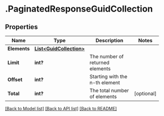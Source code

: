 # .PaginatedResponseGuidCollection
## Properties

Name | Type | Description | Notes
------------ | ------------- | ------------- | -------------
**Elements** | [**List&lt;GuidCollection&gt;**](GuidCollection.md) |  | 
**Limit** | **int?** | The number of returned elements | 
**Offset** | **int?** | Starting with the n-th element | 
**Total** | **int?** | The total number of elements | [optional] 

[[Back to Model list]](../README.md#documentation-for-models) [[Back to API list]](../README.md#documentation-for-api-endpoints) [[Back to README]](../README.md)

